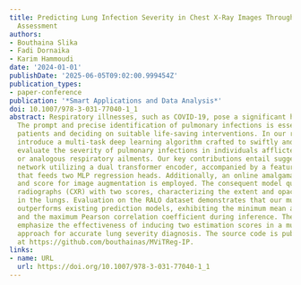 ```yaml
---
title: Predicting Lung Infection Severity in Chest X-Ray Images Through Multi-score
  Assessment
authors:
- Bouthaina Slika
- Fadi Dornaika
- Karim Hammoudi
date: '2024-01-01'
publishDate: '2025-06-05T09:02:00.999454Z'
publication_types:
- paper-conference
publication: '*Smart Applications and Data Analysis*'
doi: 10.1007/978-3-031-77040-1_1
abstract: Respiratory illnesses, such as COVID-19, pose a significant health challenge.
  The prompt and precise identification of pulmonary infections is essential for recognizing
  patients and deciding on suitable life-saving interventions. In our research, we
  introduce a multi-task deep learning algorithm crafted to swiftly and effectively
  evaluate the severity of pulmonary infections in individuals afflicted with COVID-19
  or analogous respiratory ailments. Our key contributions entail suggesting a multi-task
  network utilizing a dual transformer encoder, accompanied by a feature fusion module
  that feeds two MLP regression heads. Additionally, an online amalgamation of region
  and score for image augmentation is employed. The consequent model quantifies chest
  radiographs (CXR) with two scores, characterizing the extent and opacity of infection
  in the lungs. Evaluation on the RALO dataset demonstrates that our multi-task approach
  outperforms existing prediction models, exhibiting the minimum mean absolute error
  and the maximum Pearson correlation coefficient during inference. These results
  emphasize the effectiveness of inducing two estimation scores in a multi-tasking
  approach for accurate lung severity diagnosis. The source code is publicly accessible
  at https://github.com/bouthainas/MViTReg-IP.
links:
- name: URL
  url: https://doi.org/10.1007/978-3-031-77040-1_1
---
```

